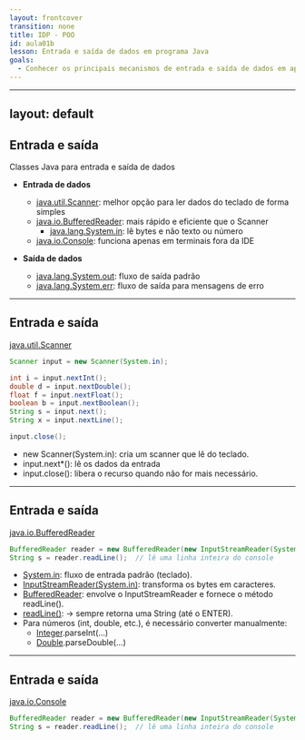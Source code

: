 ```yaml
---
layout: frontcover
transition: none
title: IDP - POO
id: aula01b
lesson: Entrada e saída de dados em programa Java
goals:
  - Conhecer os principais mecanismos de entrada e saída de dados em aplicação console
---
```


---
layout: default
---

## Entrada e saída

Classes Java para entrada e saída de dados

* **Entrada de dados**

    * [java.util.Scanner](https://docs.oracle.com/en/java/javase/21/docs/api/java.base/java/util/Scanner.html): melhor opção para ler dados do teclado de forma simples
    * [java.io.BufferedReader](https://docs.oracle.com/en/java/javase/21/docs/api/java.base/java/io/BufferedReader.html): mais rápido e eficiente que o Scanner      
        * [java.lang.System.in](https://docs.oracle.com/en/java/javase/21/docs/api/java.base/java/lang/System.html#in): lê bytes e não texto ou número
    * [java.io.Console](https://docs.oracle.com/en/java/javase/21/docs/api/java.base/java/io/Console.html): funciona apenas em terminais fora da IDE
    
* **Saída de dados**
    * [java.lang.System.out](https://docs.oracle.com/en/java/javase/21/docs/api/java.base/java/lang/System.html#out): fluxo de saída padrão
    * [java.lang.System.err](https://docs.oracle.com/en/java/javase/21/docs/api/java.base/java/lang/System.html#err): fluxo de saída para mensagens de erro

<ReferenceLink
    link="https://docs.oracle.com/en/java/javase/21/docs/api/"
    reference="Java® Platform, Standard Edition & Java Development Kit Version 21 API Specification"
/>

---

## Entrada e saída

[java.util.Scanner](https://docs.oracle.com/en/java/javase/21/docs/api/java.base/java/util/Scanner.html)

```java
Scanner input = new Scanner(System.in);

int i = input.nextInt();
double d = input.nextDouble();
float f = input.nextFloat();
boolean b = input.nextBoolean();
String s = input.next();
String x = input.nextLine();

input.close();
```

* new Scanner(System.in): cria um scanner que lê do teclado.
* input.next*(): lê os dados da entrada
* input.close(): libera o recurso quando não for mais necessário.
---

## Entrada e saída

[java.io.BufferedReader](https://docs.oracle.com/en/java/javase/21/docs/api/java.base/java/io/BufferedReader.html)

```java
BufferedReader reader = new BufferedReader(new InputStreamReader(System.in));
String s = reader.readLine();  // lê uma linha inteira do console
```

* [System.in](https://docs.oracle.com/en/java/javase/21/docs/api/java.base/java/lang/System.html#in): fluxo de entrada padrão (teclado).
* [InputStreamReader(System.in)](https://docs.oracle.com/en/java/javase/21/docs/api/java.base/java/io/InputStreamReader.html): transforma os bytes em caracteres.
* [BufferedReader](https://docs.oracle.com/en/java/javase/21/docs/api/java.base/java/io/BufferedReader.html): envolve o InputStreamReader e fornece o método readLine().
* [readLine()](https://docs.oracle.com/en/java/javase/21/docs/api/java.base/java/io/BufferedReader.html#readLine()): → sempre retorna uma String (até o ENTER).
* Para números (int, double, etc.), é necessário converter manualmente:
    * [Integer](https://docs.oracle.com/en/java/javase/21/docs/api/java.base/java/lang/Integer.html).parseInt(...)
    * [Double](https://docs.oracle.com/en/java/javase/21/docs/api/java.base/java/lang/Double.html).parseDouble(...)

---

## Entrada e saída

[java.io.Console](https://docs.oracle.com/en/java/javase/21/docs/api/java.base/java/io/Console.html)

```java
BufferedReader reader = new BufferedReader(new InputStreamReader(System.in));
String s = reader.readLine();  // lê uma linha inteira do console
```
